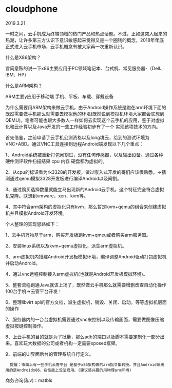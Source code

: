 # cloudphone
2019.3.21

一时之间，云手机成为终端领域的热门产品和热点话题。不过，正如这突入起来的热潮，让许多第三方认识下意识敏感起来觉得又是一个圈钱的概念，2018年年底正式进入云手机市场，云手机概念有被大家再一次重新认识。

什么是X86架构？

言简意赅的说一下x86主要应用于PC领域笔记本、台式机、常见服务器-（Dell、IBM、HP）

什么是ARM架构？

ARM主要y应用于移动端 手机、平板、车载、穿戴设备

为什么需要用ARM架构来做云手机，由于Android操作系统是跑在arm环境下面的既然需要做手机那么就需要去模拟他的环境(既然说到模拟机环境大家都会联想到QEMU)。笔者可能也跟大多数人一样如何去实现这个云手机的应用，鉴于对虚拟化和云计算以及Java开发的一些工作经验初步有了一个 实现该项技术的方向。

首先借鉴，之前申请了云手机公测资格以及long境云，给到的测试环境为 VNC+ABD。通过VNC工具连接到远程Android端发现以下几个重点：

1、Android系统被重新打包阉割过，没有任何传感器，以及输出设备。通过各种硬件测评软件扫描结果 cpu 内存 硬盘都为虚拟的。

2、从cpu的标识看为rk3328的开发板，做过嵌入式开发的哥们应该很熟悉。->猜测通过qemu模拟3328开发板进行编译Android以及阉割。

3、通过购买选择数量就能立马出现新的Android云手机，这个特征完全符合虚拟机克隆。联想到vmware，xen，kvm等。

4、其中符合arm架构的虚拟化只有kvm，那么暂定kvm+qemu的组合来创建虚拟机并且模拟Android开发环境。

个人整理的实现思路如下：

1、云手机万物基于arm，购买开发板跑kvm+qmeu或者购买arm服务器。

2、安装linux系统以及kvm+qemu虚拟化，派生arm虚拟机。

3、arm虚拟机内搭建Android开发板模拟环境，编译调整Android驱动打包虚拟机并启动Android。

4、通过vnc远程控制接入arm虚拟机(也就是Android开发板模拟环境)。

5、整套流程跑通Java就该上场了，既然做云手机那么就需要增删改查自动化操作100台手机->云管平台开发！

6、整理libvirt api的官方文档，派生虚拟机，销毁、关闭、启动。等等虚拟机层面的操作

7、服务器内的一台台虚拟机需要通过vnc来控制以及传输画面，需要做图像压缩虚拟按键控制操作。

8、上云手机的目的就是为了批量，那么adb的端口以及脚本需要定制化一部分出来。喜欢玩大数据的公司或者机构一定需要xposed框架。

9、前端的UI界面后台的管理系统自行定义。

      提醒：市面上有一些手机云管平台 是基于x86架构做的arm指令集转换。并且Android系统用的是Androidx86，在性能上没法商用。(建议感兴趣的用物理arm环境)

商务咨询(私v)：matbls

